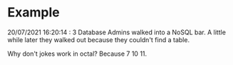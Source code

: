 # Example

<!-- replace-with-date starts -->
20/07/2021 16:20:14 : 3 Database Admins walked into a NoSQL bar. A little while later they walked out because they couldn't find a table.
<!-- replace-with-date ends -->

<!-- replace-with-joke starts -->
Why don't jokes work in octal? Because 7 10 11.
<!-- replace-with-joke ends -->